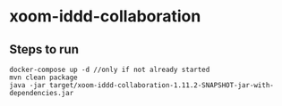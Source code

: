 # xoom-iddd-collaboration 

## Steps to run

```
docker-compose up -d //only if not already started
mvn clean package        
java -jar target/xoom-iddd-collaboration-1.11.2-SNAPSHOT-jar-with-dependencies.jar
```

